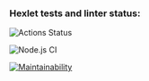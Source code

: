 ### Hexlet tests and linter status:
![Actions Status](https://github.com/strelov1/frontend-project-lvl1/workflows/hexlet-check/badge.svg)

![Node.js CI](https://github.com/strelov1/frontend-project-lvl1/workflows/Node.js%20CI/badge.svg)

[![Maintainability](https://api.codeclimate.com/v1/badges/a99a88d28ad37a79dbf6/maintainability)](https://codeclimate.com/github/strelov1/frontend-project-lvl1)